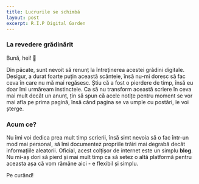 ```yaml
---
title: Lucrurile se schimbă
layout: post
excerpt: R.I.P Digital Garden
---
```

### La revedere grădinărit
Bună, hei! 👋

Din păcate, sunt nevoit să renunț la întreținerea acestei grădini digitale. Desigur, a durat foarte puțin  această scânteie, însă nu-mi doresc să fac ceva în care nu mă mai regăsesc. Știu că a fost o pierdere de timp, însă eu doar îmi urmăream instinctele. Ca să nu transform această scriere în ceva mai mult decât un anunț, țin să spun că acele notițe pentru moment se vor mai afla pe prima pagină, însă când pagina se va umple cu postări, le voi șterge.

### Acum ce?
Nu îmi voi dedica prea mult timp scrierii, însă simt nevoia să o fac într-un mod mai personal, să îmi documentez propriile trăiri mai degrabă decât informațiile aleatorii. Oficial, acest colțișor de internet este un simplu **blog**. Nu mi-aș dori să pierd și mai mult timp ca să setez o altă platformă pentru aceasta așa că vom rămâne aici - e flexibil și simplu. 

Pe curând!